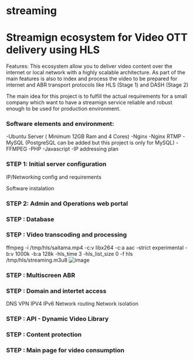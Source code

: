 # streaming
<h1>Streamign ecosystem for Video OTT delivery using HLS </h1>

Features: 
This ecosystem allow you to deliver video content over the internet or local network with a highly scalable architecture. As part of the main features is also to index and process the video to be prepared for internet and ABR transport protocols like HLS (Stage 1) and DASH (Stage 2)

The main idea for this project is to fulfill the actual requirements for a small company which want to have a streamign service reliable and robust enough to be used for production environment.

<h3>Software elements and environment:</h3>

-Ubuntu Server ( Minimum 12GB Ram and 4 Cores)
-Nginx
-Nginx RTMP
-MySQL (PostgreSQL can be added but this project is only for MySQL)
-FFMPEG
-PHP
-Javascript
-IP addressing plan

<h3>STEP 1: Initial server configuration</h3>

IP/Networking config and requirements

Software instalation

<h3> STEP 2: Admin and Operations web portal </h3>

<h3> STEP : Database </h3> 

<h3> STEP : Video transcoding and processing </h3>

ffmpeg -i /tmp/hls/saitama.mp4 -c:v libx264 -c:a aac -strict experimental -b:v 1000k -b:a 128k -hls_time 3 -hls_list_size 0 -f hls /tmp/hls/streaming.m3u8
![image](https://github.com/user-attachments/assets/3d0b41a0-61a7-413e-a7d3-9931d009cdbe)




<h3> STEP : Multiscreen ABR </h3>

<h3> STEP : Domain and intertet access </h3>

DNS
VPN
IPV4
IPv6
Network routing
Network isolation

<h3> STEP : API - Dynamic Video Library </h3>

<h3> STEP : Content protection </h3>

<h3> STEP : Main page for video consumption </h3>




